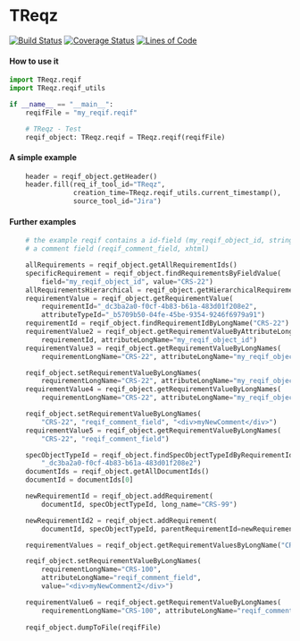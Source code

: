 # TReqz

[![Build Status](https://travis-ci.com/tilluhlig/TReqz.svg?branch=master)](https://travis-ci.com/tilluhlig/TReqz)
[![Coverage Status](https://coveralls.io/repos/github/tilluhlig/TReqz/badge.svg?branch=master)](https://coveralls.io/github/tilluhlig/TReqz?branch=master)
[![Lines of Code](https://sonarcloud.io/api/project_badges/measure?project=tilluhlig_TReqz&metric=ncloc)](https://sonarcloud.io/dashboard?id=tilluhlig_TReqz)

#### How to use it
``` python
import TReqz.reqif
import TReqz.reqif_utils

if __name__ == "__main__":
    reqifFile = "my_reqif.reqif"

    # TReqz - Test
    reqif_object: TReqz.reqif = TReqz.reqif(reqifFile)
```

#### A simple example
``` python
    header = reqif_object.getHeader()
    header.fill(req_if_tool_id="TReqz",
                creation_time=TReqz.reqif_utils.current_timestamp(),
                source_tool_id="Jira")
```

#### Further examples
``` python
    # the example reqif contains a id-field (my_reqif_object_id, string) and
    # a comment field (reqif_comment_field, xhtml)

    allRequirements = reqif_object.getAllRequirementIds()
    specificRequirement = reqif_object.findRequirementsByFieldValue(
        field="my_reqif_object_id", value="CRS-22")
    allRequirementsHierarchical = reqif_object.getHierarchicalRequirementIds()
    requirementValue = reqif_object.getRequirementValue(
        requirementId="_dc3ba2a0-f0cf-4b83-b61a-483d01f208e2",
        attributeTypeId="_b5709b50-04fe-45be-9354-9246f6979a91")
    requirementId = reqif_object.findRequirementIdByLongName("CRS-22")
    requirementValue2 = reqif_object.getRequirementValueByAttributeLongName(
        requirementId, attributeLongName="my_reqif_object_id")
    requirementValue3 = reqif_object.getRequirementValueByLongNames(
        requirementLongName="CRS-22", attributeLongName="my_reqif_object_id")

    reqif_object.setRequirementValueByLongNames(
        requirementLongName="CRS-22", attributeLongName="my_reqif_object_id", value="CRS-55")
    requirementValue4 = reqif_object.getRequirementValueByLongNames(
        requirementLongName="CRS-22", attributeLongName="my_reqif_object_id")

    reqif_object.setRequirementValueByLongNames(
        "CRS-22", "reqif_comment_field", "<div>myNewComment</div>")
    requirementValue5 = reqif_object.getRequirementValueByLongNames(
        "CRS-22", "reqif_comment_field")

    specObjectTypeId = reqif_object.findSpecObjectTypeIdByRequirementId(
        "_dc3ba2a0-f0cf-4b83-b61a-483d01f208e2")
    documentIds = reqif_object.getAllDocumentIds()
    documentId = documentIds[0]

    newRequirementId = reqif_object.addRequirement(
        documentId, specObjectTypeId, long_name="CRS-99")

    newRequirementId2 = reqif_object.addRequirement(
        documentId, specObjectTypeId, parentRequirementId=newRequirementId, long_name="CRS-100")

    requirementValues = reqif_object.getRequirementValuesByLongName("CRS-22")

    reqif_object.setRequirementValueByLongNames(
        requirementLongName="CRS-100",
        attributeLongName="reqif_comment_field",
        value="<div>myNewComment2</div>")

    requirementValue6 = reqif_object.getRequirementValueByLongNames(
        requirementLongName="CRS-100", attributeLongName="reqif_comment_field")
        
    reqif_object.dumpToFile(reqifFile)
```
